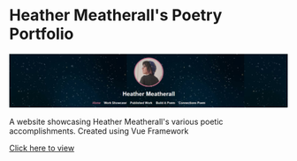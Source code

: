# Heather Meatherall's Poetry Portfolio

![Header from the website](HeaderPhoto.png)

A website showcasing Heather Meatherall's various poetic accomplishments. Created using Vue Framework

[Click here to view](https://heather-meatherall.github.io/PoetryPortfolio/)
